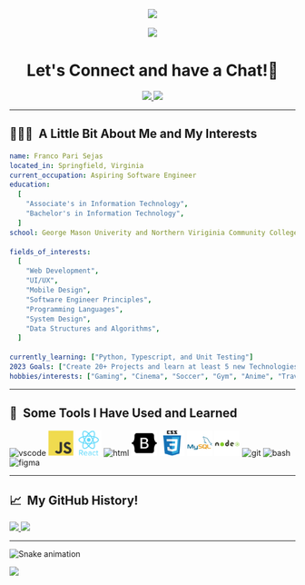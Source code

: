 <p align="center">
<img src="https://capsule-render.vercel.app/api?type=waving&color=gradient&height=100&section=header&text=Hello%20" />
</p>

<p align="center">
  <img src= "https://media4.giphy.com/media/qgQUggAC3Pfv687qPC/giphy.gif?cid=ecf05e47w3gx4gj6vsjq9e0trst2iipeqsojxqbsoa7dj0ky&rid=giphy.gif&ct=g">
</p>

<h1 align="center">
  Let's Connect and have a Chat!💬
</h1>

<p align="center">
<a href="https://www.pari.codes/" target="_blank">
  <img height="50" src="https://user-images.githubusercontent.com/46517096/166972883-f5f1d88c-0246-4374-88ac-ded0f2cf0699.png"/>
</a>
<a href="https://www.linkedin.com/in/franco-pari-sejas/" target="_blank">
  <img height="50" src="https://user-images.githubusercontent.com/46517096/166973395-19676cd8-f8ec-4abf-83ff-da8243505b82.png"/>
</a>

---

<h2> 👨🏻‍💻 &nbsp;A Little Bit About Me and My Interests</h2>

```yaml
name: Franco Pari Sejas
located_in: Springfield, Virginia
current_occupation: Aspiring Software Engineer
education:
  [
    "Associate's in Information Technology",
    "Bachelor's in Information Technology",
  ]
school: George Mason Univerity and Northern Viriginia Community College

fields_of_interests:
  [
    "Web Development",
    "UI/UX",
    "Mobile Design",
    "Software Engineer Principles",
    "Programming Languages",
    "System Design",
    "Data Structures and Algorithms",
  ]
  
currently_learning: ["Python, Typescript, and Unit Testing"]
2023 Goals: ["Create 20+ Projects and learn at least 5 new Technologies."]
hobbies/interests: ["Gaming", "Cinema", "Soccer", "Gym", "Anime", "Travel"]
```

---

<h2> 🚀 &nbsp;Some Tools I Have Used and Learned</h2>
<p align="left">
<img src="https://cdn.jsdelivr.net/gh/devicons/devicon/icons/vscode/vscode-original.svg" alt="vscode" width="45" height="45"/>
<img src="https://raw.githubusercontent.com/devicons/devicon/master/icons/javascript/javascript-original.svg" alt="javascript" width="45" height="45" />
<img src="https://raw.githubusercontent.com/devicons/devicon/master/icons/react/react-original-wordmark.svg" alt="react" width="45" height="45" />
<img src="https://cdn.jsdelivr.net/gh/devicons/devicon/icons/html5/html5-original.svg" alt="html" width="45" height="45"/>
<img src="https://raw.githubusercontent.com/devicons/devicon/master/icons/bootstrap/bootstrap-plain.svg" alt="bootstrap" width="45" height="45" />
<img src="https://raw.githubusercontent.com/devicons/devicon/master/icons/css3/css3-original-wordmark.svg" alt="css3" width="45" height="45" />
<img src="https://raw.githubusercontent.com/devicons/devicon/master/icons/mysql/mysql-original-wordmark.svg" alt="mysql" width="45" height="45" />
<img src="https://raw.githubusercontent.com/devicons/devicon/master/icons/nodejs/nodejs-original-wordmark.svg" alt="nodejs" width="45" height="45" />
<img src="https://cdn.jsdelivr.net/gh/devicons/devicon/icons/git/git-original.svg" alt="git" width="45" height="45"/>
<img src="https://cdn.jsdelivr.net/gh/devicons/devicon/icons/bash/bash-original.svg" alt="bash" width="45" height="45"/>
<img src="https://cdn.jsdelivr.net/gh/devicons/devicon/icons/figma/figma-original.svg" alt="figma" width="45" height="45"/>   
</p>

---

<h2> 📈 &nbsp;My GitHub History!</h2>
<a href="https://github.com/parifranco8">
  <img height="180em" src="https://github-readme-stats.vercel.app/api?username=parifranco8&theme=noctis_minimus&show_icons=true" />
  <img height="180em" src="https://github-readme-stats.vercel.app/api/top-langs/?username=parifranco8&theme=noctis_minimus&layout=compact" />
</a>

---

![Snake animation](https://github.com/parifranco8/parifranco8/blob/output/github-contribution-grid-snake.svg)

<p align="left">
  <img src="https://capsule-render.vercel.app/api?type=waving&color=gradient&height=100&section=footer"/>
</p>
  

